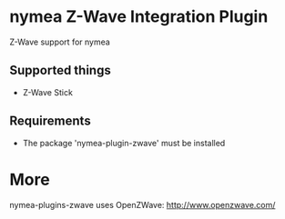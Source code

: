 # nymea Z-Wave Integration Plugin

Z-Wave support for nymea

## Supported things

* Z-Wave Stick

## Requirements

* The package 'nymea-plugin-zwave' must be installed

# More 

nymea-plugins-zwave uses OpenZWave:
http://www.openzwave.com/
